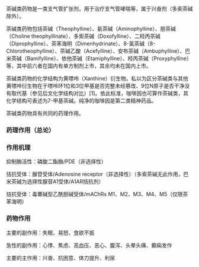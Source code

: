 茶碱类药物是一类支气管扩张剂，用于治疗支气管哮喘等，属于兴奋剂（多索茶碱除外）。

茶碱类药物包括茶碱（Theophylline）、氨茶碱（Aminophylline）、胆茶碱（Choline 
theophyllinate）、多索茶碱（Doxofylline）、二羟丙茶碱（Diprophylline）、茶苯海明（Dimenhydrinate）、8-氯茶碱（8-Chlorotheophylline）、茶碱乙酸（Acefylline）、安布茶碱（Ambuphylline）、巴米茶碱（Bamifylline）、依他茶碱（Etamiphylline）、羟丙茶碱（Proxyphylline）等，其中前六者在国内有单方制剂上市，其余均未在国内上市。

茶碱类药物的化学结构为黄嘌呤（Xanthine）衍生物。私以为区分茶碱类与其他黄嘌呤衍生物在于嘌呤环1位和3位甲基是否完整未经篡改、9位N原子是否干净没有取代基（参见后文化学结构对比）[1]。依此标准，咖啡因也可算作茶碱类，其化学结构可表述为7-甲基茶碱。纯净的咖啡因是第二类精神药品。

 茶碱类药物具有共同的药理作用。

 
###  药理作用（总论）

 
###  作用机理

 抑制酶活性：磷酸二酯酶/PDE（非选择性）

 拮抗受体：腺苷受体/Adenosine receptor（非选择性）（多索茶碱无此作用，巴米茶碱为选择性腺苷A1受体/A1AR拮抗剂）

 拮抗受体：毒蕈碱型乙酰胆碱受体/mAChRs M1、M2、M3、M4、M5（仅限茶苯海明）

 
###  药物作用

 主要的副作用：失眠、易怒、食欲不振

急性的副作用：心悸、焦虑、高血压、恶心、腹泻、头晕头痛、癫痫发作

主要的主作用：兴奋、抗困意、体力提升、利尿
